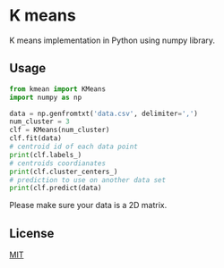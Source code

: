 # K means

K means implementation in Python using numpy library.


## Usage

```python
from kmean import KMeans
import numpy as np

data = np.genfromtxt('data.csv', delimiter=',')
num_cluster = 3
clf = KMeans(num_cluster)
clf.fit(data)
# centroid id of each data point
print(clf.labels_)
# centroids coordianates
print(clf.cluster_centers_)
# prediction to use on another data set
print(clf.predict(data)
```


Please make sure your data is a 2D matrix.

## License
[MIT](https://choosealicense.com/licenses/mit/)
